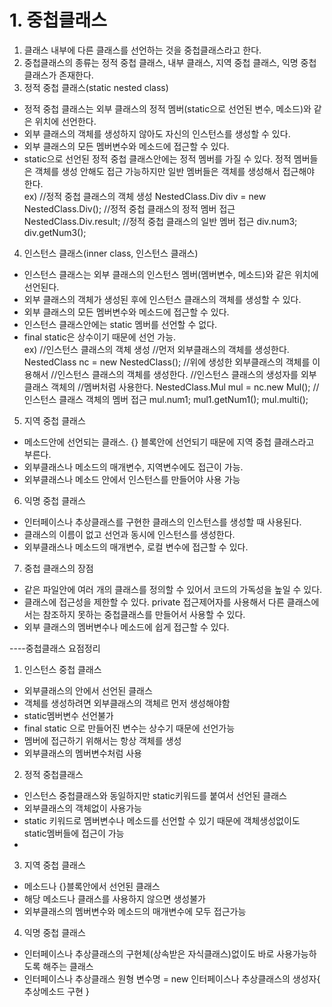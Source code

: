 # 1. 중첩클래스
1. 클래스 내부에 다른 클래스를 선언하는 것을 중첩클래스라고 한다.
2. 중첩클래스의 종류는 정적 중첩 클래스, 내부 클래스, 지역 중첩 클래스, 익명 중첩 클래스가 존재한다.
3. 정적 중첩 클래스(static nested class)
- 정적 중첩 클래스는 외부 클래스의 정적 멤버(static으로 선언된 변수, 메소드)와 같은 위치에 선언한다.
- 외부 클래스의 객체를 생성하지 않아도 자신의 인스턴스를 생성할 수 있다.
- 외부 클래스의 모든 멤버변수와 메소드에 접근할 수 있다.
- static으로 선언된 정적 중첩 클래스안에는 정적 멤버를 가질 수 있다. 정적 멤버들은 객체를 생성 안해도 접근 가능하지만 일반 멤버들은 객체를 생성해서 접근해야 한다.  
ex) //정적 중첩 클래스의 객체 생성
    NestedClass.Div div = new NestedClass.Div();
    //정적 중첩 클래스의 정적 멤버 접근
    NestedClass.Div.result;
    //정적 중첩 클래스의 일반 멤버 접근
    div.num3; div.getNum3();
4. 인스턴스 클래스(inner class, 인스턴스 클래스)
- 인스턴스 클래스는 외부 클래스의 인스턴스 멤버(멤버변수, 메소드)와 같은 위치에 선언된다.
- 외부 클래스의 객체가 생성된 후에 인스턴스 클래스의 객체를 생성할 수 있다.
- 외부 클래스의 모든 멤버변수와 메소드에 접근할 수 있다.
- 인스턴스 클래스안에는 static 멤버를 선언할 수 없다.
- final static은 상수이기 때문에 선언 가능.  
ex) //인스턴스 클래스의 객체 생성
    //먼저 외부클래스의 객체를 생성한다.
    NestedClass nc = new NestedClass();
    //위에 생성한 외부클래스의 객체를 이용해서
    //인스턴스 클래스의 객체를 생성한다.
    //인스턴스 클래스의 생성자를 외부클래스 객체의
    //멤버처럼 사용한다.
    NestedClass.Mul mul = nc.new Mul();
    //인스턴스 클래스 객체의 멤버 접근
    mul.num1; mul1.getNum1(); mul.multi();
5. 지역 중첩 클래스
- 메소드안에 선언되는 클래스. {} 블록안에 선언되기 때문에 지역 중첩 클래스라고 부른다.
- 외부클래스나 메소드의 매개변수, 지역변수에도 접근이 가능.
- 외부클래스나 메소드 안에서 인스턴스를 만들어야 사용 가능
6. 익명 중첩 클래스
- 인터페이스나 추상클래스를 구현한 클래스의 인스턴스를 생성할 때 사용된다.
- 클래스의 이름이 없고 선언과 동시에 인스턴스를 생성한다.
- 외부클래스나 메소드의 매개변수, 로컬 변수에 접근할 수 있다.
7. 중첩 클래스의 장점
- 같은 파일안에 여러 개의 클래스를 정의할 수 있어서 코드의 가독성을 높일 수 있다.
- 클래스에 접근성을 제한할 수 있다. private 접근제어자를 사용해서 다른 클래스에서는 참조하지 못하는 중첩클래스를 만들어서 사용할 수 있다.
- 외부 클래스의 멤버변수나 메소드에 쉽게 접근할 수 있다.


----중첩클래스 요점정리
1. 인스턴스 중첩 클래스 
- 외부클래스의 안에서 선언된 클래스
- 객체를 생성하려면 외부클래스의 객체르 먼저 생성해야함
- static멤버변수 선언불가
- final static 으로 만들어진 변수는 상수기 때문에 선언가능
- 멤버에 접근하기 위해서는 항상 객체를 생성
- 외부클래스의 멤버변수처럼 사용

2. 정적 중첩클래스
- 인스턴스 중첩클래스와 동일하지만 static키워드를 붙여서 선언된 클래스
- 외부클래스의 객체없이 사용가능
- static 키워드로 멤버변수나 메소드를 선언할 수 있기 때문에 객체생성없이도 
static멤버들에 접근이 가능
- 

3. 지역 중첩 클래스
- 메소드나 {}블록안에서 선언된 클래스
- 해당 메소드나 클래스를 사용하지 않으면 생성불가
- 외부클래스의 멤버변수와 메소드의 매개변수에 모두 접근가능

4. 익명 중첩 클래스
- 인터페이스나 추상클래스의 구현체(상속받은 자식클래스)없이도 바로 사용가능하도록 해주는 클래스
- 인터페이스나 추상클래스 원형 변수명 = new 인터페이스나 추상클래스의 생성자{
    추상메소드 구현
}